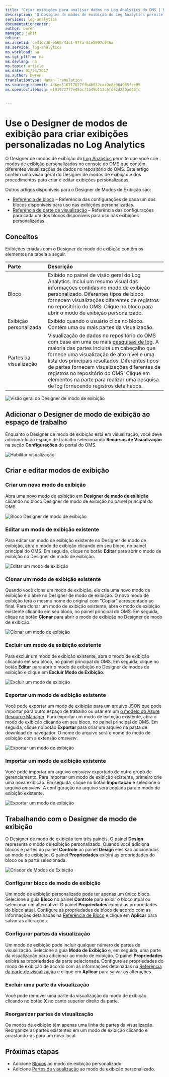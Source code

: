 ```yaml
---
title: "Criar exibições para analisar dados no Log Analytics do OMS | Microsoft Docs"
description: "O Designer de modos de exibição do Log Analytics permite que você crie Exibições personalizadas que são exibidas no portal do Azure e no OMS e que contêm diferentes visualizações de dados no repositório do OMS. Este artigo contém uma visão geral do Designer de modos de exibição e dos procedimentos para criar e editar exibições personalizadas."
services: log-analytics
documentationcenter: 
author: bwren
manager: jwhit
editor: 
ms.assetid: ce41dc30-e568-43c1-97fa-81e5997c946a
ms.service: log-analytics
ms.workload: na
ms.tgt_pltfrm: na
ms.devlang: na
ms.topic: article
ms.date: 01/23/2017
ms.author: bwren
translationtype: Human Translation
ms.sourcegitcommit: 4d6ea516717077ffb4b832caa9e8a064905fce09
ms.openlocfilehash: e101972777e45bcf3b49b113c6fd92d220ad43fc


---
```

# <a name="use-view-designer-to-create-custom-views-in-log-analytics"></a>Use o Designer de modos de exibição para criar exibições personalizadas no Log Analytics
O Designer de modos de exibição do [Log Analytics]() permite que você crie modos de exibição personalizados no console do OMS que contêm diferentes visualizações de dados no repositório do OMS. Este artigo contém uma visão geral do Designer de modos de exibição e dos procedimentos para criar e editar exibições personalizadas.

Outros artigos disponíveis para o Designer de Modos de Exibição são:

* [Referência de bloco](log-analytics-view-designer-tiles.md) – Referência das configurações de cada um dos blocos disponíveis para uso nas exibições personalizadas. 
* [Referência de parte de visualização](log-analytics-view-designer-parts.md) – Referência das configurações para cada um dos blocos disponíveis para uso nas exibições personalizadas. 

## <a name="concepts"></a>Conceitos
Exibições criadas com o Designer de modo de exibição contêm os elementos na tabela a seguir.

| Parte | Descrição |
|:--- |:--- |
| Bloco |Exibido no painel de visão geral do Log Analytics.  Inclui um resumo visual das informações contidas no modo de exibição personalizado.  Diferentes tipos de bloco fornecem visualizações diferentes de registros no repositório do OMS.  Clique no bloco para abrir o modo de exibição personalizado. |
| Exibição personalizada |Exibido quando o usuário clica no bloco.  Contém uma ou mais partes da visualização. |
| Partes da visualização |Visualização de dados no repositório do OMS com base em uma ou mais [pesquisas de log](log-analytics-log-searches.md).  A maioria das partes incluirá um cabeçalho que fornece uma visualização de alto nível e uma lista dos principais resultados.  Diferentes tipos de partes fornecem visualizações diferentes de registros no repositório do OMS.  Clique em elementos na parte para realizar uma pesquisa de log fornecendo registros detalhados. |

![Visão geral do Designer de modo de exibição](media/log-analytics-view-designer/overview.png)

## <a name="add-view-designer-to-your-workspace"></a>Adicionar o Designer de modo de exibição ao espaço de trabalho
Enquanto o Designer de modo de exibição está em visualização, você deve adicioná-lo ao espaço de trabalho selecionando **Recursos de Visualização** na seção **Configurações** do portal do OMS.

![Habilitar visualização](media/log-analytics-view-designer/preview.png)

## <a name="creating-and-editing-views"></a>Criar e editar modos de exibição
### <a name="create-a-new-view"></a>Criar um novo modo de exibição
Abra uma novo modo de exibição em **Designer de modo de exibição** clicando no bloco Designer de modo de exibição no painel principal do OMS.

![Bloco Designer de modo de exibição](media/log-analytics-view-designer/view-designer-tile.png)

### <a name="edit-an-existing-view"></a>Editar um modo de exibição existente
Para editar um modo de exibição existente no Designer de modo de exibição, abra o modo de exibição clicando em seu bloco, no painel principal do OMS.  Em seguida, clique no botão **Editar** para abrir o modo de exibição no Designer de modo de exibição.

![Editar um modo de exibição](media/log-analytics-view-designer/menu-edit.png)

### <a name="clone-an-existing-view"></a>Clonar um modo de exibição existente
Quando você clona um modo de exibição, ele cria uma novo modo de exibição e o abre no Designer de modo de exibição.  O novo modo de exibição terá o mesmo nome do original com "Copiar" acrescentado ao final.  Para clonar um modo de exibição existente, abra o modo de exibição existente clicando em seu bloco, no painel principal do OMS.  Em seguida, clique no botão **Clonar** para abrir o modo de exibição no Designer de modo de exibição.

![Clonar um modo de exibição](media/log-analytics-view-designer/edit-menu-clone.png)

### <a name="delete-an-existing-view"></a>Excluir um modo de exibição existente
Para excluir um modo de exibição existente, abra o modo de exibição clicando em seu bloco, no painel principal do OMS.  Em seguida, clique no botão **Editar** para abrir o modo de exibição no Designer de modos de exibição e clique em **Excluir Modo de Exibição**.

![Excluir um modo de exibição](media/log-analytics-view-designer/edit-menu-delete.png)

### <a name="export-an-existing-view"></a>Exportar um modo de exibição existente
Você pode exportar um modo de exibição para um arquivo JSON que pode importar para outro espaço de trabalho ou usar em um [o modelo do Azure Resource Manager](../azure-resource-manager/resource-group-authoring-templates.md).  Para exportar um modo de exibição existente, abra o modo de exibição clicando em seu bloco, no painel principal do OMS.  Em seguida, clique no botão **Exportar** para criar um arquivo na pasta de download do navegador.  O nome do arquivo será o nome do modo de exibição com a extensão *omsview*.

![Exportar um modo de exibição](media/log-analytics-view-designer/edit-menu-export.png)

### <a name="import-an-existing-view"></a>Importar um modo de exibição existente
Você pode importar um arquivo *omsview* exportado de outro grupo de gerenciamento.  Para importar um modo de exibição existente, primeiro crie uma nova exibição.  Em seguida, clique no botão **Importação** e selecione o arquivo *omsview*.  A configuração no arquivo será copiada para o modo de exibição existente.

![Exportar um modo de exibição](media/log-analytics-view-designer/edit-menu-import.png)

## <a name="working-with-view-designer"></a>Trabalhando com o Designer de modo de exibição
O Designer de modo de exibição tem três painéis.  O painel **Design** representa o modo de exibição personalizado.  Quando você adiciona blocos e partes do painel **Controle** ao painel **Design** eles são adicionados ao modo de exibição.  O painel **Propriedades** exibirá as propriedades do bloco ou a parte selecionada.

![Criador de Modos de Exibição](media/log-analytics-view-designer/view-designer-screenshot.png)

### <a name="configure-view-tile"></a>Configurar bloco de modo de exibição
Um modo de exibição personalizado pode ter apenas um único bloco.  Selecione a guia **Bloco** no painel **Controle** para exibir o bloco atual ou selecionar um alternativo.  O painel **Propriedades** exibirá as propriedades do bloco atual.  Configure as propriedades de bloco de acordo com as informações detalhadas na [Referência de Bloco](log-analytics-view-designer-tiles.md) e clique em **Aplicar** para salvar as alterações.

### <a name="configure-visualization-parts"></a>Configurar partes da visualização
Um modo de exibição pode incluir qualquer número de partes de visualização.  Selecione a guia **Modo de Exibição** e, em seguida, uma parte da visualização para adicionar ao modo de exibição.  O painel **Propriedades** exibirá as propriedades da parte selecionada.  Configure as propriedades do modo de exibição de acordo com as informações detalhadas na [Referência da parte de visualização](log-analytics-view-designer-parts.md) e clique em **Aplicar** para salvar as alterações.

### <a name="delete-a-visualization-part"></a>Excluir uma parte da visualização
Você pode remover uma parte da visualização do modo de exibição clicando no botão **X** no canto superior direito da parte.

### <a name="rearrange-visualization-parts"></a>Reorganizar partes de visualização
Os modos de exibição têm apenas uma linha de partes da visualização.  Reorganize as partes existentes em um modo de exibição clicando e arrastando-as para um novo local.

## <a name="next-steps"></a>Próximas etapas
* Adicione [Blocos](log-analytics-view-designer-tiles.md) ao modo de exibição personalizado.
* Adicione [Partes da visualização](log-analytics-view-designer-parts.md) ao modo de exibição personalizado.




<!--HONumber=Jan17_HO4-->


